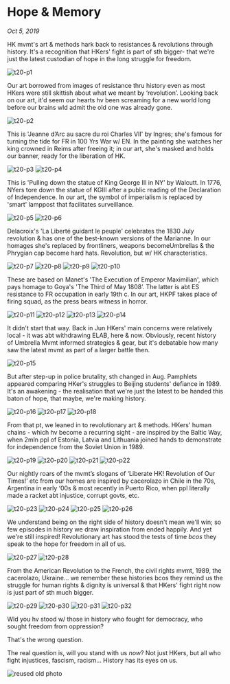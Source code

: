 # Hope & Memory
*Oct 5, 2019*

HK mvmt's art & methods hark back to resistances & revolutions through history. It's a recognition that HKers' fight is part of sth bigger- that we're just the latest custodian of hope in the long struggle for freedom.

![t20-p1](images/thread20/t20-p1.jpg)

Our art borrowed from images of resistance thru history even as most HKers were still skittish about what we meant by ‘revolution’. Looking back on our art, it'd seem our hearts hv been screaming for a new world long before our brains wld admit the old one was already gone.

![t20-p2](images/thread20/t20-p2.jpg)

This is 'Jeanne d’Arc au sacre du roi Charles VII' by Ingres; she's famous for turning the tide for FR in 100 Yrs War w/ EN. In the painting she watches her king crowned in Reims after freeing it; in our art, she's masked and holds our banner, ready for the liberation of HK. 

![t20-p3](images/thread20/t20-p3.jpg)
![t20-p4](images/thread20/t20-p4.jpg)

This is 'Pulling down the statue of King George III in NY’ by Walcutt. In 1776, NYers tore down the statue of KGIII after a public reading of the Declaration of Independence. In our art, the symbol of imperialism is replaced by 'smart' lamppost that facilitates surveillance.

![t20-p5](images/thread20/t20-p5.jpg)
![t20-p6](images/thread20/t20-p6.jpg)

Delacroix's 'La Liberté guidant le peuple' celebrates the 1830 July revolution & has one of the best-known versions of the Marianne. In our homages she's replaced by frontliners, weapons becomeUmbrellas & the Phrygian cap become hard hats. Revolution, but w/ HK characteristics.

![t20-p7](images/thread20/t20-p7.jpg)
![t20-p8](images/thread20/t20-p8.jpg)
![t20-p9](images/thread20/t20-p9.jpg)
![t20-p10](images/thread20/t20-p10.jpg)

These are based on Manet's 'The Execution of Emperor Maximilian', which pays homage to Goya's 'The Third of May 1808’. The latter is abt ES resistance to FR occupation in early 19th c. In our art, HKPF takes place of firing squad, as the press bears witness in horror.

![t20-p11](images/thread20/t20-p11.jpg)
![t20-p12](images/thread20/t20-p12.jpg)
![t20-p13](images/thread20/t20-p13.jpg)
![t20-p14](images/thread20/t20-p14.jpg)

It didn't start that way. Back in Jun HKers' main concerns were relatively local - it was abt withdrawing ELAB, here & now. Obviously, recent history of Umbrella Mvmt informed strategies & gear, but it's debatable how many saw the latest mvmt as part of a larger battle then.

![t20-p15](images/thread20/t20-p15.jpg)

But after step-up in police brutality, sth changed in Aug. Pamphlets appeared comparing HKer's struggles to Beijing students' defiance in 1989. It's an awakening - the realisation that we're just the latest to be handed this baton of hope, that maybe, we're making history. 

![t20-p16](images/thread20/t20-p16.jpg)
![t20-p17](images/thread20/t20-p17.jpg)
![t20-p18](images/thread20/t20-p18.jpg)

From that pt, we leaned in to revolutionary art & methods. HKers' human chains - which hv become a recurring sight - are inspired by the Baltic Way, when 2mln ppl of Estonia, Latvia and Lithuania joined hands to demonstrate for independence from the Soviet Union in 1989.

![t20-p19](images/thread20/t20-p19.jpg)
![t20-p20](images/thread20/t20-p20.jpg)
![t20-p21](images/thread20/t20-p21.jpg)
![t20-p22](images/thread20/t20-p22.jpg)

Our nightly roars of the mvmt’s slogans of ‘Liberate HK! Revolution of Our Times!’ etc from our homes are inspired by cacerolazo in Chile in the 70s, Argentina in early ‘00s & most recently in Puerto Rico, when ppl literally made a racket abt injustice, corrupt govts, etc. 

![t20-p23](images/thread20/t20-p23.jpg)
![t20-p24](images/thread20/t20-p24.jpg)
![t20-p25](images/thread20/t20-p25.jpg)
![t20-p26](images/thread20/t20-p26.jpg)

We understand being on the right side of history doesn't mean we'll win; so few episodes in history we draw inspiration from ended happily. And yet we're still inspired! Revolutionary art has stood the tests of time *bcos* they speak to the hope for freedom in all of us.

![t20-p27](images/thread20/t20-p27.jpg)
![t20-p28](images/thread20/t20-p28.jpg)

From the American Revolution to the French, the civil rights mvmt, 1989, the cacerolazo, Ukraine... we remember these histories bcos they remind us the struggle for human rights & dignity is universal & that HKers' fight right now is just part of sth much bigger.

![t20-p29](images/thread20/t20-p29.jpg)
![t20-p30](images/thread20/t20-p30.jpg)
![t20-p31](images/thread20/t20-p31.jpg)
![t20-p32](images/thread20/t20-p32.jpg)

Wld you hv stood w/ those in history who fought for democracy, who sought freedom from oppression? 

That's the wrong question. 

The real question is, will you stand with us *now*? Not just HKers, but all who fight injustices, fascism, racism... History has its eyes on us.

![reused old photo](images/thread5/t5-p13.jpg)